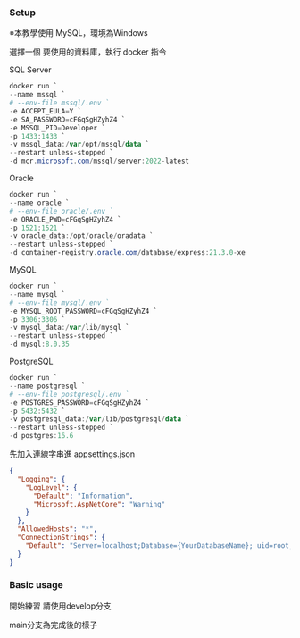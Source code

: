 ### Setup

※本教學使用 MySQL，環境為Windows

選擇一個 要使用的資料庫，執行 docker 指令

SQL Server

```ps1
docker run `
--name mssql `
# --env-file mssql/.env `
-e ACCEPT_EULA=Y `
-e SA_PASSWORD=cFGqSgHZyhZ4 `
-e MSSQL_PID=Developer `
-p 1433:1433 `
-v mssql_data:/var/opt/mssql/data `
--restart unless-stopped `
-d mcr.microsoft.com/mssql/server:2022-latest
```

Oracle

```ps1
docker run `
--name oracle `
# --env-file oracle/.env `
-e ORACLE_PWD=cFGqSgHZyhZ4 `
-p 1521:1521 `
-v oracle_data:/opt/oracle/oradata `
--restart unless-stopped `
-d container-registry.oracle.com/database/express:21.3.0-xe
```

MySQL

```ps1
docker run `
--name mysql `
# --env-file mysql/.env `
-e MYSQL_ROOT_PASSWORD=cFGqSgHZyhZ4 `
-p 3306:3306 `
-v mysql_data:/var/lib/mysql `
--restart unless-stopped `
-d mysql:8.0.35
```

PostgreSQL

```ps1
docker run `
--name postgresql `
# --env-file postgresql/.env `
-e POSTGRES_PASSWORD=cFGqSgHZyhZ4 `
-p 5432:5432 `
-v postgresql_data:/var/lib/postgresql/data `
--restart unless-stopped `
-d postgres:16.6
```

先加入連線字串進 appsettings.json

```json
{
  "Logging": {
    "LogLevel": {
      "Default": "Information",
      "Microsoft.AspNetCore": "Warning"
    }
  },
  "AllowedHosts": "*",
  "ConnectionStrings": {
    "Default": "Server=localhost;Database={YourDatabaseName}; uid=root; pwd={YOUR_PASSWORD};TreatTinyAsBoolean=false;Charset=utf8mb4;"
  }
}
```

### Basic usage

開始練習 請使用develop分支

main分支為完成後的樣子
